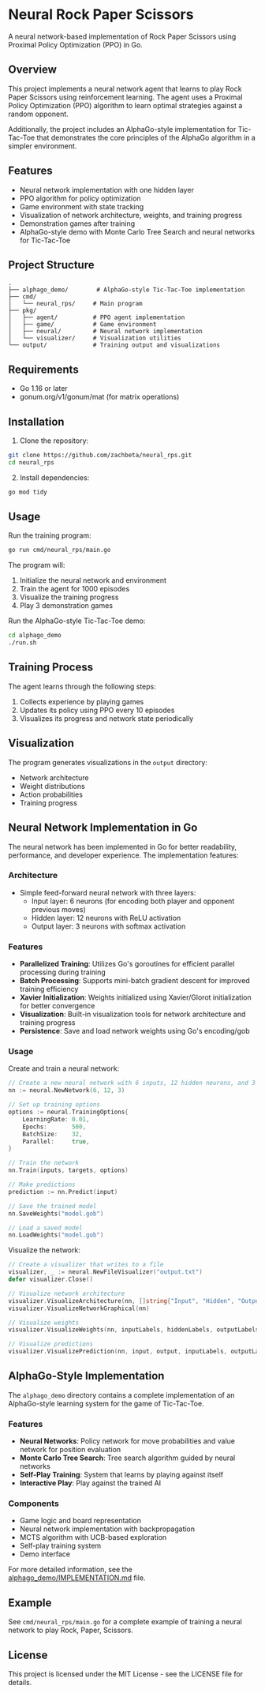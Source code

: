 # Neural Rock Paper Scissors

A neural network-based implementation of Rock Paper Scissors using Proximal Policy Optimization (PPO) in Go.

## Overview

This project implements a neural network agent that learns to play Rock Paper Scissors using reinforcement learning. The agent uses a Proximal Policy Optimization (PPO) algorithm to learn optimal strategies against a random opponent.

Additionally, the project includes an AlphaGo-style implementation for Tic-Tac-Toe that demonstrates the core principles of the AlphaGo algorithm in a simpler environment.

## Features

- Neural network implementation with one hidden layer
- PPO algorithm for policy optimization
- Game environment with state tracking
- Visualization of network architecture, weights, and training progress
- Demonstration games after training
- AlphaGo-style demo with Monte Carlo Tree Search and neural networks for Tic-Tac-Toe

## Project Structure

```
.
├── alphago_demo/        # AlphaGo-style Tic-Tac-Toe implementation
├── cmd/
│   └── neural_rps/     # Main program
├── pkg/
│   ├── agent/          # PPO agent implementation
│   ├── game/           # Game environment
│   ├── neural/         # Neural network implementation
│   └── visualizer/     # Visualization utilities
└── output/             # Training output and visualizations
```

## Requirements

- Go 1.16 or later
- gonum.org/v1/gonum/mat (for matrix operations)

## Installation

1. Clone the repository:
```bash
git clone https://github.com/zachbeta/neural_rps.git
cd neural_rps
```

2. Install dependencies:
```bash
go mod tidy
```

## Usage

Run the training program:
```bash
go run cmd/neural_rps/main.go
```

The program will:
1. Initialize the neural network and environment
2. Train the agent for 1000 episodes
3. Visualize the training progress
4. Play 3 demonstration games

Run the AlphaGo-style Tic-Tac-Toe demo:
```bash
cd alphago_demo
./run.sh
```

## Training Process

The agent learns through the following steps:
1. Collects experience by playing games
2. Updates its policy using PPO every 10 episodes
3. Visualizes its progress and network state periodically

## Visualization

The program generates visualizations in the `output` directory:
- Network architecture
- Weight distributions
- Action probabilities
- Training progress

## Neural Network Implementation in Go

The neural network has been implemented in Go for better readability, performance, and developer experience. The implementation features:

### Architecture

- Simple feed-forward neural network with three layers:
  - Input layer: 6 neurons (for encoding both player and opponent previous moves)
  - Hidden layer: 12 neurons with ReLU activation
  - Output layer: 3 neurons with softmax activation

### Features

- **Parallelized Training**: Utilizes Go's goroutines for efficient parallel processing during training
- **Batch Processing**: Supports mini-batch gradient descent for improved training efficiency
- **Xavier Initialization**: Weights initialized using Xavier/Glorot initialization for better convergence
- **Visualization**: Built-in visualization tools for network architecture and training progress
- **Persistence**: Save and load network weights using Go's encoding/gob

### Usage

Create and train a neural network:

```go
// Create a new neural network with 6 inputs, 12 hidden neurons, and 3 outputs
nn := neural.NewNetwork(6, 12, 3)

// Set up training options
options := neural.TrainingOptions{
    LearningRate: 0.01,
    Epochs:       500,
    BatchSize:    32,
    Parallel:     true,
}

// Train the network
nn.Train(inputs, targets, options)

// Make predictions
prediction := nn.Predict(input)

// Save the trained model
nn.SaveWeights("model.gob")

// Load a saved model
nn.LoadWeights("model.gob")
```

Visualize the network:

```go
// Create a visualizer that writes to a file
visualizer, _ := neural.NewFileVisualizer("output.txt")
defer visualizer.Close()

// Visualize network architecture
visualizer.VisualizeArchitecture(nn, []string{"Input", "Hidden", "Output"})
visualizer.VisualizeNetworkGraphical(nn)

// Visualize weights
visualizer.VisualizeWeights(nn, inputLabels, hiddenLabels, outputLabels)

// Visualize predictions
visualizer.VisualizePrediction(nn, input, output, inputLabels, outputLabels)
```

## AlphaGo-Style Implementation

The `alphago_demo` directory contains a complete implementation of an AlphaGo-style learning system for the game of Tic-Tac-Toe.

### Features

- **Neural Networks**: Policy network for move probabilities and value network for position evaluation
- **Monte Carlo Tree Search**: Tree search algorithm guided by neural networks
- **Self-Play Training**: System that learns by playing against itself
- **Interactive Play**: Play against the trained AI

### Components

- Game logic and board representation
- Neural network implementation with backpropagation
- MCTS algorithm with UCB-based exploration
- Self-play training system
- Demo interface

For more detailed information, see the [alphago_demo/IMPLEMENTATION.md](alphago_demo/IMPLEMENTATION.md) file.

## Example

See `cmd/neural_rps/main.go` for a complete example of training a neural network to play Rock, Paper, Scissors.

## License

This project is licensed under the MIT License - see the LICENSE file for details.